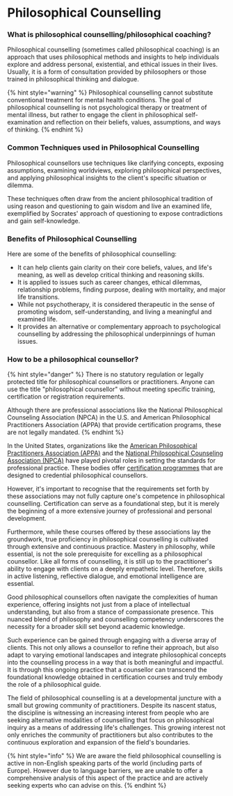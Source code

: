 # Philosophical Counselling

### What is philosophical counselling/philosophical coaching?

Philosophical counselling (sometimes called philosophical coaching) is an approach that uses philosophical methods and insights to help individuals explore and address personal, existential, and ethical issues in their lives. Usually, it is a form of consultation provided by philosophers or those trained in philosophical thinking and dialogue.&#x20;

{% hint style="warning" %}
Philosophical counselling cannot substitute conventional treatment for mental health conditions. The goal of philosophical counselling is not psychological therapy or treatment of mental illness, but rather to engage the client in philosophical self-examination and reflection on their beliefs, values, assumptions, and ways of thinking.
{% endhint %}

### Common Techniques used in Philosophical Counselling

Philosophical counsellors use techniques like clarifying concepts, exposing assumptions, examining worldviews, exploring philosophical perspectives, and applying philosophical insights to the client's specific situation or dilemma.

These techniques often draw from the ancient philosophical tradition of using reason and questioning to gain wisdom and live an examined life, exemplified by Socrates' approach of questioning to expose contradictions and gain self-knowledge.

### Benefits of Philosophical Counselling

Here are some of the benefits of philosophical counselling:

* It can help clients gain clarity on their core beliefs, values, and life's meaning, as well as develop critical thinking and reasoning skills.
* It is applied to issues such as career changes, ethical dilemmas, relationship problems, finding purpose, dealing with mortality, and major life transitions.&#x20;
* While not psychotherapy, it is considered therapeutic in the sense of promoting wisdom, self-understanding, and living a meaningful and examined life.&#x20;
* It provides an alternative or complementary approach to psychological counselling by addressing the philosophical underpinnings of human issues.

### How to be a philosophical counsellor?

{% hint style="danger" %}
There is no statutory regulation or legally protected title for philosophical counsellors or practitioners. Anyone can use the title "philosophical counsellor" without meeting specific training, certification or registration requirements.

Although there are professional associations like the National Philosophical Counseling Association (NPCA) in the U.S. and American Philosophical Practitioners Association (APPA) that provide certification programs, these are not legally mandated.
{% endhint %}

In the United States, organizations like the [American Philosophical Practitioners Association (APPA)](https://appa.edu) and the [National Philosophical Counseling Association (NPCA)](https://npcassoc.org/) have played pivotal roles in setting the standards for professional practice. These bodies offer [certification programmes](https://appa.edu/programs/) that are designed to credential philosophical counsellors.

However, it's important to recognise that the requirements set forth by these associations may not fully capture one's competence in philosophical counselling. Certification can serve as a foundational step, but it is merely the beginning of a more extensive journey of professional and personal development.

Furthermore, while these courses offered by these associations lay the groundwork, true proficiency in philosophical counselling is cultivated through extensive and continuous practice. Mastery in philosophy, while essential, is not the sole prerequisite for excelling as a philosophical counsellor. Like all forms of counselling, it is still up to the practitioner's ability to engage with clients on a deeply empathetic level. Therefore, skills in active listening, reflective dialogue, and emotional intelligence are essential.&#x20;

Good philosophical counsellors often navigate the complexities of human experience, offering insights not just from a place of intellectual understanding, but also from a stance of compassionate presence. This nuanced blend of philosophy and counselling competency underscores the necessity for a broader skill set beyond academic knowledge.

Such experience can be gained through engaging with a diverse array of clients. This not only allows a counsellor to refine their approach, but also adapt to varying emotional landscapes and integrate philosophical concepts into the counselling process in a way that is both meaningful and impactful. It is through this ongoing practice that a counsellor can transcend the foundational knowledge obtained in certification courses and truly embody the role of a philosophical guide.

The field of philosophical counselling is at a developmental juncture with a small but growing community of practitioners. Despite its nascent status, the discipline is witnessing an increasing interest from people who are seeking alternative modalities of counselling that focus on philosophical inquiry as a means of addressing life's challenges. This growing interest not only enriches the community of practitioners but also contributes to the continuous exploration and expansion of the field's boundaries.

{% hint style="info" %}
We are aware the field philosophical counselling is active in non-English speaking parts of the world (including parts of Europe). However due to language barriers, we are unable to offer a comprehensive analysis of this aspect of the practice and are actively seeking experts who can advise on this.&#x20;
{% endhint %}
